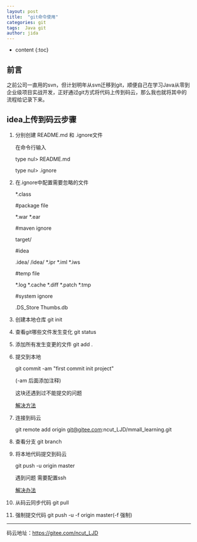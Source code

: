 ```yaml
---
layout: post
title:  "git命令使用"
categories: git
tags:  Java git
author: jida
---
```


* content
{:toc}


## 前言

之前公司一直用的svn，但计划明年从svn迁移到git，顺便自己在学习Java从零到企业级项目实战开发，正好通过git方式将代码上传到码云，那么我也就将其中的流程给记录下来。
## idea上传到码云步骤
1. 分别创建 README.md 和 .ignore文件

    在命令行输入

    type nul> README.md

    type nul> .ignore
2. 在.ignore中配置需要忽略的文件

    *.class

    #package file

    *.war *.ear

    #maven ignore

    target/

    #idea

    .idea/  /idea/  *.ipr  *.iml  *.iws

    #temp file

    *.log *.cache *.diff *.patch *.tmp

    #system ignore

    .DS_Store Thumbs.db
3. 创建本地仓库 git init
4. 查看git哪些文件发生变化 git status
5. 添加所有发生变更的文件 git add .
6. 提交到本地

    git commit -am "first commit init project"

    (-am 后面添加注释)

    这块还遇到过不能提交的问题

    [解决方法](https://blog.csdn.net/senior_lee/article/details/54667679)
7. 连接到码云

    git remote add origin git@gitee.com:ncut_LJD/mmall_learning.git
8. 查看分支 git branch
9. 将本地代码提交到码云

    git push -u origin master

    遇到问题 需要配置ssh

    [解决办法](https://blog.csdn.net/MAMAIMAI/article/details/79820704)
10. 从码云同步代码 git pull
11. 强制提交代码 git push -u -f origin master(-f 强制)
  ---
码云地址：https://gitee.com/ncut_LJD
